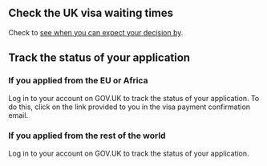 ## Check the UK visa waiting times
Check to [see when you can expect your decision by](https://www.gov.uk/guidance/visa-decision-waiting-times-applications-outside-the-uk).

## Track the status of your application
### If you applied from the EU or Africa

Log in to your account on GOV.UK to track the status of your application. To do this, click on the link provided to you in the visa payment confirmation email.

### If you applied from the rest of the world

Log in to your account on GOV.UK to track the status of your application.


